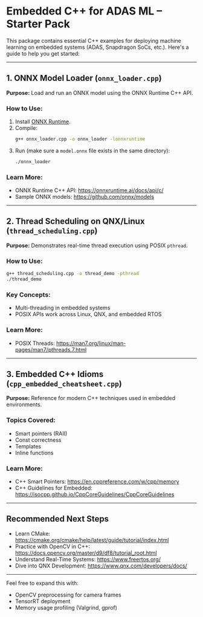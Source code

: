 # Embedded C++ for ADAS ML – Starter Pack

This package contains essential C++ examples for deploying machine learning on embedded systems (ADAS, Snapdragon SoCs, etc.). Here's a guide to help you get started:

---

## 1. ONNX Model Loader (`onnx_loader.cpp`)

**Purpose:** Load and run an ONNX model using the ONNX Runtime C++ API.

### How to Use:
1. Install [ONNX Runtime](https://onnxruntime.ai/docs/build/eps.html#c-and-c).
2. Compile:
    ```bash
    g++ onnx_loader.cpp -o onnx_loader -lonnxruntime
    ```
3. Run (make sure a `model.onnx` file exists in the same directory):
    ```bash
    ./onnx_loader
    ```

### Learn More:
- ONNX Runtime C++ API: https://onnxruntime.ai/docs/api/c/
- Sample ONNX models: https://github.com/onnx/models

---

## 2. Thread Scheduling on QNX/Linux (`thread_scheduling.cpp`)

**Purpose:** Demonstrates real-time thread execution using POSIX `pthread`.

### How to Use:
```bash
g++ thread_scheduling.cpp -o thread_demo -pthread
./thread_demo
```

### Key Concepts:
- Multi-threading in embedded systems
- POSIX APIs work across Linux, QNX, and embedded RTOS

### Learn More:
- POSIX Threads: https://man7.org/linux/man-pages/man7/pthreads.7.html

---

## 3. Embedded C++ Idioms (`cpp_embedded_cheatsheet.cpp`)

**Purpose:** Reference for modern C++ techniques used in embedded environments.

### Topics Covered:
- Smart pointers (RAII)
- Const correctness
- Templates
- Inline functions

### Learn More:
- C++ Smart Pointers: https://en.cppreference.com/w/cpp/memory
- C++ Guidelines for Embedded: https://isocpp.github.io/CppCoreGuidelines/CppCoreGuidelines

---

## Recommended Next Steps

- Learn CMake: https://cmake.org/cmake/help/latest/guide/tutorial/index.html
- Practice with OpenCV in C++: https://docs.opencv.org/master/d9/df8/tutorial_root.html
- Understand Real-Time Systems: https://www.freertos.org/
- Dive into QNX Development: https://www.qnx.com/developers/docs/

---

Feel free to expand this with:
- OpenCV preprocessing for camera frames
- TensorRT deployment
- Memory usage profiling (Valgrind, gprof)
